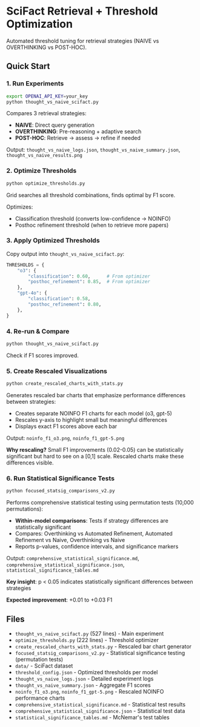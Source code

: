 # SciFact Retrieval + Threshold Optimization

Automated threshold tuning for retrieval strategies (NAIVE vs OVERTHINKING vs POST-HOC).

## Quick Start

### 1. Run Experiments
```bash
export OPENAI_API_KEY=your_key
python thought_vs_naive_scifact.py
```

Compares 3 retrieval strategies:
- **NAIVE**: Direct query generation
- **OVERTHINKING**: Pre-reasoning + adaptive search
- **POST-HOC**: Retrieve → assess → refine if needed

Output: `thought_vs_naive_logs.json`, `thought_vs_naive_summary.json`, `thought_vs_naive_results.png`

### 2. Optimize Thresholds
```bash
python optimize_thresholds.py
```

Grid searches all threshold combinations, finds optimal by F1 score.

Optimizes:
- Classification threshold (converts low-confidence → NOINFO)
- Posthoc refinement threshold (when to retrieve more papers)

### 3. Apply Optimized Thresholds

Copy output into `thought_vs_naive_scifact.py`:

```python
THRESHOLDS = {
    "o3": {
        "classification": 0.60,      # From optimizer
        "posthoc_refinement": 0.85,  # From optimizer
    },
    "gpt-4o": {
        "classification": 0.58,
        "posthoc_refinement": 0.80,
    },
}
```

### 4. Re-run & Compare
```bash
python thought_vs_naive_scifact.py
```

Check if F1 scores improved.

### 5. Create Rescaled Visualizations
```bash
python create_rescaled_charts_with_stats.py
```

Generates rescaled bar charts that emphasize performance differences between strategies:
- Creates separate NOINFO F1 charts for each model (o3, gpt-5)
- Rescales y-axis to highlight small but meaningful differences
- Displays exact F1 scores above each bar

Output: `noinfo_f1_o3.png`, `noinfo_f1_gpt-5.png`

**Why rescaling?** Small F1 improvements (0.02-0.05) can be statistically significant but hard to see on a [0,1] scale. Rescaled charts make these differences visible.

### 6. Run Statistical Significance Tests
```bash
python focused_statsig_comparisons_v2.py
```

Performs comprehensive statistical testing using permutation tests (10,000 permutations):
- **Within-model comparisons**: Tests if strategy differences are statistically significant
- Compares: Overthinking vs Automated Refinement, Automated Refinement vs Naive, Overthinking vs Naive
- Reports p-values, confidence intervals, and significance markers

Output: `comprehensive_statistical_significance.md`, `comprehensive_statistical_significance.json`, `statistical_significance_tables.md`

**Key insight**: p < 0.05 indicates statistically significant differences between strategies

**Expected improvement**: +0.01 to +0.03 F1

## Files
- `thought_vs_naive_scifact.py` (527 lines) - Main experiment
- `optimize_thresholds.py` (222 lines) - Threshold optimizer
- `create_rescaled_charts_with_stats.py` - Rescaled bar chart generator
- `focused_statsig_comparisons_v2.py` - Statistical significance testing (permutation tests)
- `data/` - SciFact dataset
- `threshold_config.json` - Optimized thresholds per model
- `thought_vs_naive_logs.json` - Detailed experiment logs
- `thought_vs_naive_summary.json` - Aggregate F1 scores
- `noinfo_f1_o3.png`, `noinfo_f1_gpt-5.png` - Rescaled NOINFO performance charts
- `comprehensive_statistical_significance.md` - Statistical test results
- `comprehensive_statistical_significance.json` - Statistical test data
- `statistical_significance_tables.md` - McNemar's test tables
